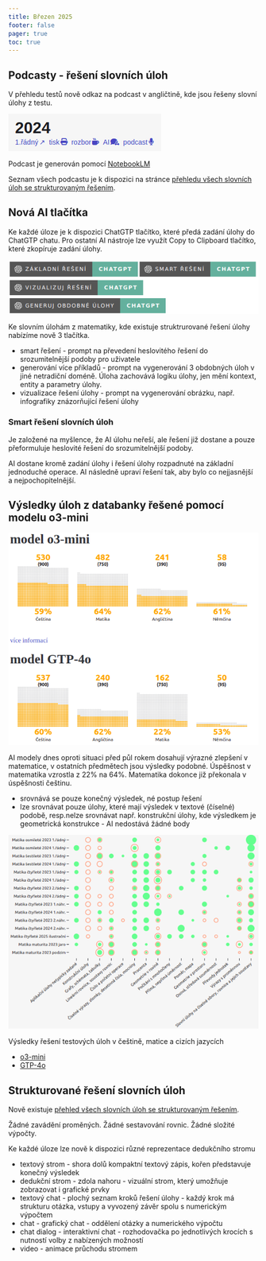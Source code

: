 ```yaml
---
title: Březen 2025
footer: false
pager: true
toc: true
---
```


## Podcasty - řešení slovních úloh

V přehledu testů nově odkaz na podcast v angličtině, kde jsou řešeny slovní úlohy z testu.

![alt text](image-3.png)

Podcast je generován pomocí <a href="https://notebooklm.google.com/"><i class="fa-brands fa-google"></i> NotebookLM</a>

Seznam všech podcastu je k dispozici na stránce [přehledu všech slovních úloh se strukturovaným řešením](/word-problems).



## Nová AI tlačítka

Ke každé úloze je k dispozici ChatGTP tlačítko, které předá zadání úlohy do ChatGTP chatu. Pro ostatní AI nástroje lze využít Copy to Clipboard tlačítko, které zkopíruje zadání úlohy. 

![alt text](image-1.png)

Ke slovním úlohám z matematiky, kde existuje struktrurované řešení úlohy nabízíme nově 3 tlačítka.
- smart řešení - prompt na převedení heslovitého řešení do srozumitelnější podoby pro uživatele
- generování více příkladů - prompt na vygenerování 3 obdobných úloh v jiné netradiční doméně. Úloha zachovává logiku úlohy, jen mění kontext, entity a parametry úlohy.
- vizualizace řešení úlohy - prompt na vygenerování obrázku, např. infografiky znázorňující řešení úlohy

### Smart řešení slovních úloh

Je založené na myšlence, že AI úlohu neřeší, ale řešení již dostane a pouze přeformuluje heslovité řešení do srozumitelnější podoby.

<div class="tip" label="Smart řešení úlohy">  
  AI dostane kromě zadání úlohy i řešení úlohy rozpadnuté na základní jednoduché operace.
  AI následně upraví řešení tak, aby bylo co nejjasnější a nejpochopitelnější.
</div>


## Výsledky úloh z databanky řešené pomocí modelu o3-mini

![alt text](image.png)

AI modely dnes oproti situaci před půl rokem dosahují výrazné zlepšení v matematice, v ostatních předmětech jsou výsledky podobné. Úspěšnost v matematika vzrostla z 22% na 64%. Matematika dokonce již překonala v úspěšnosti češtinu.
 - srovnává se pouze konečný výsledek, né postup řešení
 - lze srovnávat pouze úlohy, které mají výsledek v textové (číselné) podobě, resp.nelze srovnávat např. konstrukční úlohy, kde výsledkem je geometrická konstrukce - AI nedostává žádné body

![alt text](image-4.png)

Výsledky řešení testových úloh v češtině, matice a cizích jazycích
- [o3-mini](/ai-results-o3-mini)
- [GTP-4o](/ai-results-gpt-4o)


## Strukturované řešení slovních úloh

Nově existuje [přehled všech slovních úloh se strukturovaným řešením](/word-problems).

<div class="tip" label="Řešení pouze logickou úvahou">
  Žádné zavádění proměných. Žádné sestavování rovnic. Žádné složité výpočty.
</div>

Ke každé úloze lze nově k dispozici různé reprezentace dedukčního stromu

- textový strom - shora dolů kompaktní textový zápis, kořen představuje konečný výsledek
- dedukční strom - zdola nahoru - vizuální strom, který umožňuje zobrazovat i grafické prvky
- textový chat - plochý seznam kroků řešení úlohy - každý krok má strukturu otázka, vstupy a vyvozený závěr spolu s numerickým výpočtem
- chat - grafický chat - oddělení otázky a numerického výpočtu
- chat dialog - interaktivní chat - rozhodovačka po jednotlivých krocích s nutností volby z nabízených možností
- video - animace průchodu stromem